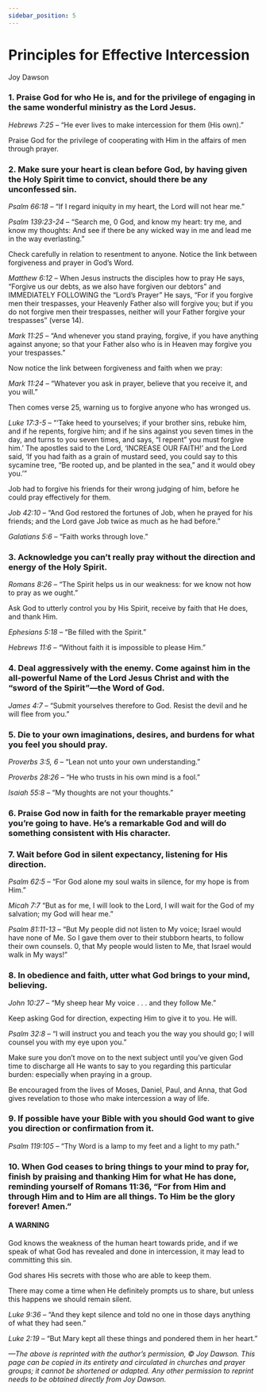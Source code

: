 ```yaml
---
sidebar_position: 5
---
```


# Principles for Effective Intercession

Joy Dawson

### 1. Praise God for who He is, and for the privilege of engaging in the same wonderful ministry as the Lord Jesus.

*Hebrews 7:25* – “He ever lives to make intercession for them (His own).”

Praise God for the privilege of cooperating with Him in the affairs of men through prayer.

### 2. Make sure your heart is clean before God, by having given the Holy Spirit time to convict, should there be any unconfessed sin.

*Psalm 66:18* – “If I regard iniquity in my heart, the Lord will not hear me.”

*Psalm 139:23-24* – “Search me, 0 God, and know my heart: try me, and know my thoughts: And see if there be any wicked way in me and lead me in the way everlasting.”

Check carefully in relation to resentment to anyone.
Notice the link between forgiveness and prayer in God’s Word.

*Matthew 6:12* – When Jesus instructs the disciples how to pray He says, “Forgive us our debts, as we also have forgiven our debtors” and IMMEDIATELY FOLLOWING the “Lord’s Prayer” He says, “For if you forgive men their trespasses, your Heavenly Father also will forgive you; but if you do not forgive men their trespasses, neither will your Father forgive your trespasses” (verse 14).

*Mark 11:25* – “And whenever you stand praying, forgive, if you have anything against anyone; so that your Father also who is in Heaven may forgive you your trespasses.”

Now notice the link between forgiveness and faith when we pray:

*Mark 11:24* – “Whatever you ask in prayer, believe that you receive it, and you will.”

Then comes verse 25, warning us to forgive anyone who has wronged us.

*Luke 17:3-5* – “‘Take heed to yourselves; if your brother sins, rebuke him, and if he repents, forgive him; and if he sins against you seven times in the day, and turns to you seven times, and says, “I repent” you must forgive him.’ The apostles said to the Lord, ‘INCREASE OUR FAITH!’ and the Lord said, ‘If you had faith as a grain of mustard seed, you could say to this sycamine tree, “Be rooted up, and be planted in the sea,” and it would obey you.’”

Job had to forgive his friends for their wrong judging of him, before he could pray effectively for them.

*Job 42:10* – “And God restored the fortunes of Job, when he prayed for his friends; and the Lord gave Job twice as much as he had before.”

*Galatians 5:6* – “Faith works through love.”

### 3. Acknowledge you can’t really pray without the direction and energy of the Holy Spirit.

*Romans 8:26* – “The Spirit helps us in our weakness: for we know not how to pray as we ought.”

Ask God to utterly control you by His Spirit, receive by faith that He does, and thank Him.

*Ephesians 5:18* – “Be filled with the Spirit.”

*Hebrews 11:6* – “Without faith it is impossible to please Him.”

### 4. Deal aggressively with the enemy. Come against him in the all-powerful Name of the Lord Jesus Christ and with the “sword of the Spirit”—the Word of God.

*James 4:7* – “Submit yourselves therefore to God. Resist the devil and he will flee from you.”

### 5. Die to your own imaginations, desires, and burdens for what you feel you should pray.

*Proverbs 3:5, 6* – “Lean not unto your own understanding.”

*Proverbs 28:26* – “He who trusts in his own mind is a fool.”

*Isaiah 55:8* – “My thoughts are not your thoughts.”

### 6. Praise God now in faith for the remarkable prayer meeting you’re going to have. He’s a remarkable God and will do something consistent with His character.

### 7. Wait before God in silent expectancy, listening for His direction.

*Psalm 62:5* – “For God alone my soul waits in silence, for my hope is from Him.”

*Micah 7:7* “But as for me, I will look to the Lord, I will wait for the God of my salvation; my God will hear me.”

*Psalm 81:11-13* – “But My people did not listen to My voice; Israel would have none of Me. So I gave them over to their stubborn hearts, to follow their own counsels. 0, that My people would listen to Me, that Israel would walk in My ways!”

### 8. In obedience and faith, utter what God brings to your mind, believing.

*John 10:27* – “My sheep hear My voice . . . and they follow Me.”

Keep asking God for direction, expecting Him to give it to you. He will.

*Psalm 32:8* – “I will instruct you and teach you the way you should go; I will counsel you with my eye upon you.”

Make sure you don’t move on to the next subject until you’ve given God time to discharge all He wants to say to you regarding this particular burden: especially when praying in a group.

Be encouraged from the lives of Moses, Daniel, Paul, and Anna, that God gives revelation to those who make intercession a way of life.

### 9. If possible have your Bible with you should God want to give you direction or confirmation from it.

*Psalm 119:105* – “Thy Word is a lamp to my feet and a light to my path.”

### 10. When God ceases to bring things to your mind to pray for, finish by praising and thanking Him for what He has done, reminding yourself of Romans 11:36, “For from Him and through Him and to Him are all things. To Him be the glory forever! Amen.”

#### A WARNING

God knows the weakness of the human heart towards pride, and if we speak of what God has revealed and done in intercession, it may lead to committing this sin.

God shares His secrets with those who are able to keep them.

There may come a time when He definitely prompts us to share, but unless this happens we should remain silent.

*Luke 9:36* – “And they kept silence and told no one in those days anything of what they had seen.”

*Luke 2:19* – “But Mary kept all these things and pondered them in her heart.”


*—The above is reprinted with the author’s permission, © Joy Dawson. This page can be copied in its entirety and circulated in churches and prayer groups; it cannot be shortened or adapted. Any other permission to reprint needs to be obtained directly from Joy Dawson.*